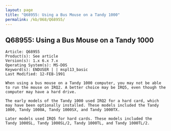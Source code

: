 ```yaml
---
layout: page
title: "Q68955: Using a Bus Mouse on a Tandy 1000"
permalink: /kb/068/Q68955/
---
```


## Q68955: Using a Bus Mouse on a Tandy 1000

	Article: Q68955
	Product(s): See article
	Version(s): 1.x 6.x 7.x
	Operating System(s): MS-DOS
	Keyword(s): ENDUSER | | mspl13_basic
	Last Modified: 12-FEB-1991
	
	When using a bus mouse on a Tandy 1000 computer, you may not be able
	to run the mouse on IRQ2. A better choice may be IRQ5, even though the
	computer may have a hard drive.
	
	The early models of the Tandy 1000 used IRQ2 for a hard card, which
	may have been optionally installed. These models included the Tandy
	1000, Tandy 1000A, Tandy 1000SX, and Tandy 1000TX.
	
	Later models used IRQ5 for hard cards. These models included the
	Tandy 1000SL, Tandy 1000SL/2, Tandy 1000TL, and Tandy 1000TL/2.
